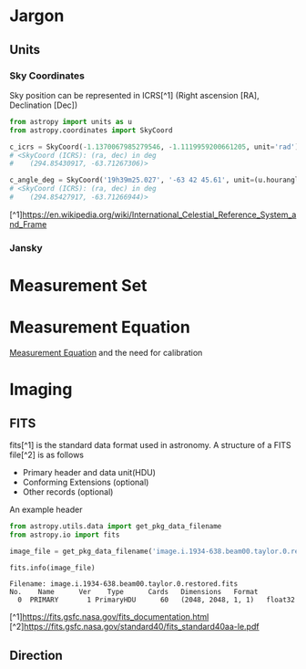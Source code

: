 # Jargon

## Units

### Sky Coordinates

Sky position can be represented in ICRS[^1] (Right ascension [RA], Declination [Dec])

```py
from astropy import units as u
from astropy.coordinates import SkyCoord

c_icrs = SkyCoord(-1.1370067985279546, -1.1119959200661205, unit='rad')
# <SkyCoord (ICRS): (ra, dec) in deg
#    (294.85430917, -63.71267306)>

c_angle_deg = SkyCoord('19h39m25.027', '-63 42 45.61', unit=(u.hourangle, u.deg))
# <SkyCoord (ICRS): (ra, dec) in deg
#    (294.85427917, -63.71266944)>
```

[^1]https://en.wikipedia.org/wiki/International_Celestial_Reference_System_and_Frame

### Jansky

# Measurement Set

# Measurement Equation

[Measurement Equation](https://casadocs.readthedocs.io/en/stable/notebooks/casa-fundamentals.html#Measurement-Equation) and the need for calibration

# Imaging

## FITS

fits[^1] is the standard data format used in astronomy. A structure of a FITS file[^2] is as follows

- Primary header and data unit(HDU)
- Conforming Extensions (optional)
- Other records (optional)

An example header

```python
from astropy.utils.data import get_pkg_data_filename
from astropy.io import fits

image_file = get_pkg_data_filename('image.i.1934-638.beam00.taylor.0.restored.fits')

fits.info(image_file)
```

    Filename: image.i.1934-638.beam00.taylor.0.restored.fits
    No.    Name      Ver    Type      Cards   Dimensions   Format
      0  PRIMARY       1 PrimaryHDU      60   (2048, 2048, 1, 1)   float32   



[^1]https://fits.gsfc.nasa.gov/fits_documentation.html
[^2]https://fits.gsfc.nasa.gov/standard40/fits_standard40aa-le.pdf

## Direction

```
```
